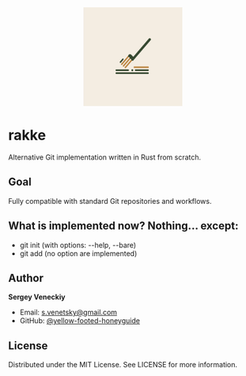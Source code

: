 <div align="center">
  <img src="assets/rakke_logo.png" width="200" alt="Rakke Logo">
</div>

# rakke
Alternative Git implementation written in Rust from scratch.


## Goal
Fully compatible with standard Git repositories and workflows.

## What is implemented now? Nothing... except:
- git init (with options: --help, --bare)
- git add  (no option are implemented)


## Author
**Sergey Veneckiy**
- Email: s.venetsky@gmail.com
- GitHub: [@yellow-footed-honeyguide](https://github.com/yellow-footed-honeyguide)


## License
Distributed under the MIT License. See LICENSE for more information.


